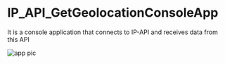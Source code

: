 # IP_API_GetGeolocationConsoleApp

It is  a console  application that connects  to IP-API and receives data  from this API

![app pic](https://pbs.twimg.com/media/FXdSHIjWAAAXGiV?format=png&name=small)
